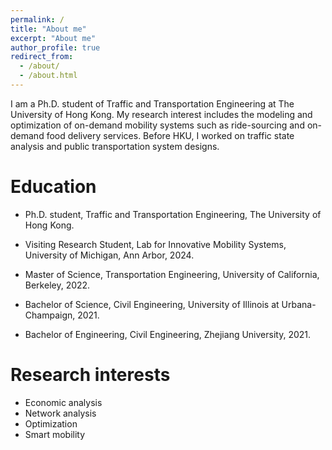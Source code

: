 ```yaml
---
permalink: /
title: "About me"
excerpt: "About me"
author_profile: true
redirect_from: 
  - /about/
  - /about.html
---
```


I am a Ph.D. student of Traffic and Transportation Engineering at The University of Hong Kong. My research interest includes the modeling and optimization of on-demand mobility systems such as ride-sourcing and on-demand food delivery services. Before HKU, I worked on traffic state analysis and public transportation system designs. <br>

Education
======
- Ph.D. student, Traffic and Transportation Engineering, The University of Hong Kong.

- Visiting Research Student, Lab for Innovative Mobility Systems, University of Michigan, Ann Arbor, 2024.

- Master of Science, Transportation Engineering, University of California, Berkeley, 2022.

- Bachelor of Science, Civil Engineering, University of Illinois at Urbana-Champaign, 2021.

- Bachelor of Engineering, Civil Engineering, Zhejiang University, 2021.

Research interests
======
- Economic analysis
- Network analysis
- Optimization
- Smart mobility
